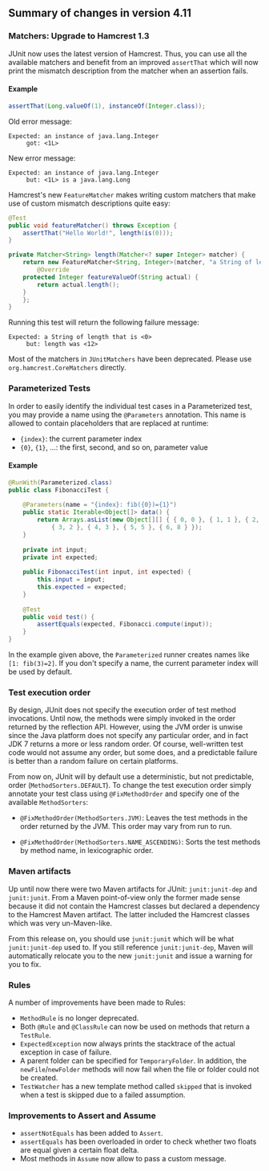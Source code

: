 ## Summary of changes in version 4.11

### Matchers: Upgrade to Hamcrest 1.3

JUnit now uses the latest version of Hamcrest. Thus, you can use all the available matchers and benefit from an improved `assertThat` which will now print the mismatch description from the matcher when an assertion fails.

#### Example

```java
assertThat(Long.valueOf(1), instanceOf(Integer.class));
```

Old error message:

    Expected: an instance of java.lang.Integer
         got: <1L>

New error message:

    Expected: an instance of java.lang.Integer
         but: <1L> is a java.lang.Long

Hamcrest's new `FeatureMatcher` makes writing custom matchers that make use of custom mismatch descriptions quite easy:

```java
@Test
public void featureMatcher() throws Exception {
    assertThat("Hello World!", length(is(0)));
}

private Matcher<String> length(Matcher<? super Integer> matcher) {
    return new FeatureMatcher<String, Integer>(matcher, "a String of length that", "length") {
        @Override
	protected Integer featureValueOf(String actual) {
	    return actual.length();
	}
    };
}
```

Running this test will return the following failure message:

    Expected: a String of length that is <0>
         but: length was <12>


Most of the matchers in `JUnitMatchers` have been deprecated. Please use `org.hamcrest.CoreMatchers` directly.

### Parameterized Tests

In order to easily identify the individual test cases in a Parameterized test, you may provide a name using the `@Parameters` annotation. This name is allowed to contain placeholders that are replaced at runtime:

* `{index}`: the current parameter index
* `{0}`, `{1}`, …: the first, second, and so on, parameter value

#### Example

```java
@RunWith(Parameterized.class)
public class FibonacciTest {
    
    @Parameters(name = "{index}: fib({0})={1}")
    public static Iterable<Object[]> data() {
        return Arrays.asList(new Object[][] { { 0, 0 }, { 1, 1 }, { 2, 1 },
    		{ 3, 2 }, { 4, 3 }, { 5, 5 }, { 6, 8 } });
    }
    
    private int input;
    private int expected;
    
    public FibonacciTest(int input, int expected) {
        this.input = input;
    	this.expected = expected;
    }
    
    @Test
    public void test() {
        assertEquals(expected, Fibonacci.compute(input));
    }
}
```

In the example given above, the `Parameterized` runner creates names like `[1: fib(3)=2]`. If you don't specify a name, the current parameter index will be used by default.

### Test execution order

By design, JUnit does not specify the execution order of test method invocations. Until now, the methods were simply invoked in the order returned by the reflection API. However, using the JVM order is unwise since the Java platform does not specify any particular order, and in fact JDK 7 returns a more or less random order. Of course, well-written test code would not assume any order, but some does, and a predictable failure is better than a random failure on certain platforms.

From now on, JUnit will by default use a deterministic, but not predictable, order (`MethodSorters.DEFAULT`). To change the test execution order simply annotate your test class using `@FixMethodOrder` and specify one of the available `MethodSorters`:

* `@FixMethodOrder(MethodSorters.JVM)`: Leaves the test methods in the order returned by the JVM. This order may vary from run to run.

* `@FixMethodOrder(MethodSorters.NAME_ASCENDING)`: Sorts the test methods by method name, in lexicographic order.

### Maven artifacts

Up until now there were two Maven artifacts for JUnit: `junit:junit-dep` and `junit:junit`. From a Maven point-of-view only the former made sense because it did not contain the Hamcrest classes but declared a dependency to the Hamcrest Maven artifact. The latter included the Hamcrest classes which was very un-Maven-like.

From this release on, you should use `junit:junit` which will be what `junit:junit-dep` used to. If you still reference `junit:junit-dep`, Maven will automatically relocate you to the new `junit:junit` and issue a warning for you to fix.

### Rules

A number of improvements have been made to Rules:

* `MethodRule` is no longer deprecated.
* Both `@Rule` and `@ClassRule` can now be used on methods that return a `TestRule`.
* `ExpectedException` now always prints the stacktrace of the actual exception in case of failure.
* A parent folder can be specified for `TemporaryFolder`. In addition, the `newFile`/`newFolder` methods will now fail when the file or folder could not be created.
* `TestWatcher` has a new template method called `skipped` that is invoked when a test is skipped due to a failed assumption.

### Improvements to Assert and Assume

* `assertNotEquals` has been added to `Assert`.
* `assertEquals` has been overloaded in order to check whether two floats are equal given a certain float delta.
* Most methods in `Assume` now allow to pass a custom message.

